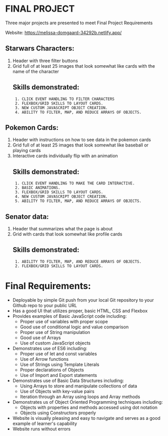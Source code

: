 # FINAL PROJECT
Three major projects are presented to meet Final Project Requirements

Website: https://melissa-domgaard-34292b.netlify.app/

## Starwars Characters:
1. Header with three filter buttons
2. Grid full of at least 25 images that look somewhat like cards with the name of the character 
    ## Skills demonstrated:
        1. CLICK EVENT HANDLING TO FILTER CHARACTERS
        2. FLEXBOX/GRID SKILLS TO LAYOUT CARDS.
        3. NEW CUSTOM JAVASCRIPT OBJECT CREATION.
        4. ABILITY TO FILTER, MAP, AND REDUCE ARRAYS OF OBJECTS.

## Pokemon Cards:
1. Header with instructions on how to see data in the pokemon cards
2. Grid full of at least 25 images that look somewhat like baseball or playing cards 
3. Interactive cards individually flip with an animation
    ## Skills demonstrated:
        1. CLICK EVENT HANDLING TO MAKE THE CARD INTERACTIVE.
        2. BASIC ANIMATIONS.
        3. FLEXBOX/GRID SKILLS TO LAYOUT CARDS.
        4. NEW CUSTOM JAVASCRIPT OBJECT CREATION.
        5. ABILITY TO FILTER, MAP, AND REDUCE ARRAYS OF OBJECTS.
    
## Senator data:
1. Header that summarizes what the page is about
2. Grid with cards that look somewhat like profile cards 
    ## Skills demonstrated:
        1. ABILITY TO FILTER, MAP, AND REDUCE ARRAYS OF OBJECTS.
        2. FLEXBOX/GRID SKILLS TO LAYOUT CARDS.
<!-- ```javascript

``` -->

# Final Requirements:
- Deployable by simple Git push from your local Git repository to your Github repo to your public URL
- Has a good UI that utilizes proper, basic HTML, CSS and Flexbox
- Provides examples of Basic JavaScript code including:
  - Proper use of variables with proper scope
  - Good use of conditional logic and value comparison
  - Proper use of String manipulation
  - Good use of Arrays
  - Use of custom JavaScript objects
- Demonstrates use of ES6 including:
  - Proper use of let and const variables 
  - Use of Arrow functions
  - Use of Strings using Template Literals
  - Proper declarations of Objects
  - Use of Import and Export statements
- Demonstrates use of Basic Data Structures including:
  - Using Arrays to store and manipulate collections of data
  - Use of Objects with key-value pairs
  - Iteration through an Array using loops and Array methods
- Demonstrates us of Object Oriented Programming techniques including:
  - Objects with properties and methods accessed using dot notation
  - Objects using Constructors properly
- Website is visually pleasing and easy to navigate and serves as a good example of learner's capability
- Website runs without errors
